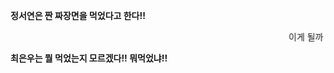 

<b>정서연은 짠 짜장면을 먹었다고 한다!!</b>

<marquee behavior = "alternate">이게 될까</marquee>

<b>최은우는 뭘 먹었는지 모르겠다!! 뭐먹었냐!!</b>